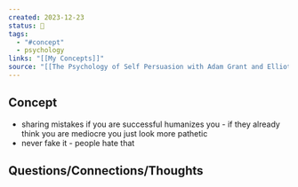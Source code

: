 ```yaml
---
created: 2023-12-23
status: 🔴
tags:
  - "#concept"
  - psychology
links: "[[My Concepts]]"
source: "[[The Psychology of Self Persuasion with Adam Grant and Elliot Aronson - Rethinking Podcast]]"
---
```

## Concept
- sharing mistakes if you are successful humanizes you - if they already think you are mediocre you just look more pathetic
- never fake it - people hate that
## Questions/Connections/Thoughts